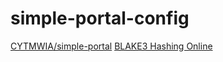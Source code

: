 # simple-portal-config

[CYTMWIA/simple-portal](https://github.com/CYTMWIA/simple-portal/)
[BLAKE3 Hashing Online](https://connor4312.github.io/blake3/index.html)  

